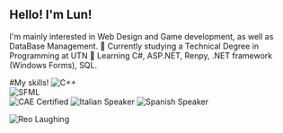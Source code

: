 ## Hello! I'm Lun!

I'm mainly interested in Web Design and Game development, as well as DataBase Management.
🎴 Currently studying a Technical Degree in Programming at UTN
💾 Learning C#, ASP.NET, Renpy, .NET framework (Windows Forms), SQL.

#My skills!
![C++](https://img.shields.io/badge/C++-00599C?style=flat&logo=cplusplus&logoColor=white)  
![SFML](https://img.shields.io/badge/SFML-2C3E50?style=flat&logo=code&logoColor=white)  
![CAE Certified](https://img.shields.io/badge/English-CAE%20Certified-1f8acb?style=flat&logo=book&logoColor=white)
![Italian Speaker](https://img.shields.io/badge/Italian-Fluent-008C45?style=flat&logo=italia&logoColor=white)
![Spanish Speaker](https://img.shields.io/badge/Spanish-Native-E63946?style=flat&logo=spanish&logoColor=white)

![Reo Laughing](https://i.pinimg.com/originals/e4/fd/e5/e4fde57c17767a00a0727c08fd737594.gif)
